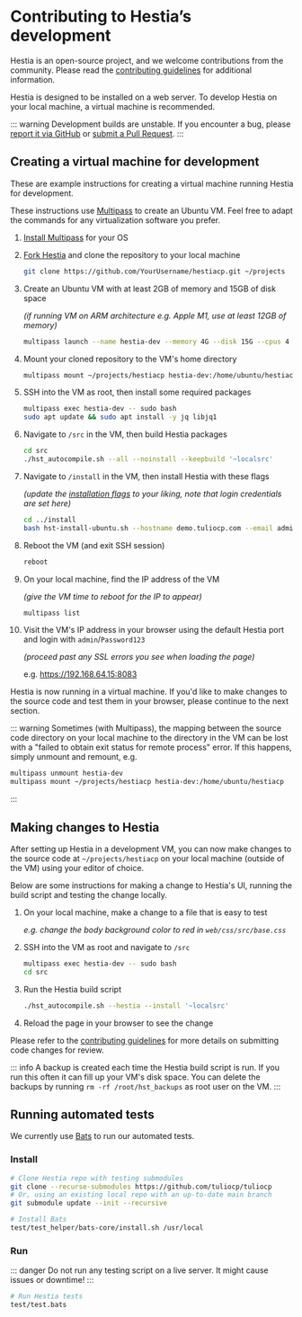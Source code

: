 # Contributing to Hestia’s development

Hestia is an open-source project, and we welcome contributions from the community. Please read the [contributing guidelines](https://github.com/tuliocp/tuliocp/blob/main/CONTRIBUTING.md) for additional information.

Hestia is designed to be installed on a web server. To develop Hestia on your local machine, a virtual machine is recommended.

::: warning
Development builds are unstable. If you encounter a bug, please [report it via GitHub](https://github.com/tuliocp/tuliocp/issues/new/choose) or [submit a Pull Request](https://github.com/tuliocp/tuliocp/pulls).
:::

## Creating a virtual machine for development

These are example instructions for creating a virtual machine running Hestia for development.

These instructions use [Multipass](https://multipass.run/) to create an Ubuntu VM. Feel free to adapt the commands for any virtualization software you prefer.

1. [Install Multipass](https://multipass.run/install) for your OS

1. [Fork Hestia](https://github.com/tuliocp/tuliocp/fork) and clone the repository to your local machine

   ```bash
   git clone https://github.com/YourUsername/hestiacp.git ~/projects
   ```

1. Create an Ubuntu VM with at least 2GB of memory and 15GB of disk space

   _(if running VM on ARM architecture e.g. Apple M1, use at least 12GB of memory)_

   ```bash
   multipass launch --name hestia-dev --memory 4G --disk 15G --cpus 4
   ```

1. Mount your cloned repository to the VM's home directory

   ```bash
   multipass mount ~/projects/hestiacp hestia-dev:/home/ubuntu/hestiacp
   ```

1. SSH into the VM as root, then install some required packages

   ```bash
   multipass exec hestia-dev -- sudo bash
   sudo apt update && sudo apt install -y jq libjq1
   ```

1. Navigate to `/src` in the VM, then build Hestia packages

   ```bash
   cd src
   ./hst_autocompile.sh --all --noinstall --keepbuild '~localsrc'
   ```

1. Navigate to `/install` in the VM, then install Hestia with these flags

   _(update the [installation flags](../introduction/getting-started#list-of-installation-options) to your liking, note that login credentials are set here)_

   ```bash
   cd ../install
   bash hst-install-ubuntu.sh --hostname demo.tuliocp.com --email admin@example.com --username admin --password Password123 --with-debs /tmp/hestiacp-src/deb/ --interactive no --force
   ```

1. Reboot the VM (and exit SSH session)

   ```bash
   reboot
   ```

1. On your local machine, find the IP address of the VM

   _(give the VM time to reboot for the IP to appear)_

   ```bash
   multipass list
   ```

1. Visit the VM's IP address in your browser using the default Hestia port and login with `admin`/`Password123`

   _(proceed past any SSL errors you see when loading the page)_

   e.g. <https://192.168.64.15:8083>

Hestia is now running in a virtual machine. If you'd like to make changes to the source code and test them in your browser, please continue to the next section.

::: warning
Sometimes (with Multipass), the mapping between the source code directory on your local machine to the directory in the VM can be lost with a "failed to obtain exit status for remote process" error. If this happens, simply unmount and remount, e.g.

```bash
multipass unmount hestia-dev
multipass mount ~/projects/hestiacp hestia-dev:/home/ubuntu/hestiacp
```

:::

## Making changes to Hestia

After setting up Hestia in a development VM, you can now make changes to the source code at `~/projects/hestiacp` on your local machine (outside of the VM) using your editor of choice.

Below are some instructions for making a change to Hestia's UI, running the build script and testing the change locally.

1. On your local machine, make a change to a file that is easy to test

   _e.g. change the body background color to red in `web/css/src/base.css`_

1. SSH into the VM as root and navigate to `/src`

   ```bash
   multipass exec hestia-dev -- sudo bash
   cd src
   ```

1. Run the Hestia build script

   ```bash
   ./hst_autocompile.sh --hestia --install '~localsrc'
   ```

1. Reload the page in your browser to see the change

Please refer to the [contributing guidelines](https://github.com/tuliocp/tuliocp/blob/main/CONTRIBUTING.md#development-guidelines) for more details on submitting code changes for review.

::: info
A backup is created each time the Hestia build script is run. If you run this often it can fill up your VM's disk space.
You can delete the backups by running `rm -rf /root/hst_backups` as root user on the VM.
:::

## Running automated tests

We currently use [Bats](https://github.com/bats-core/bats-core) to run our automated tests.

### Install

```bash
# Clone Hestia repo with testing submodules
git clone --recurse-submodules https://github.com/tuliocp/tuliocp
# Or, using an existing local repo with an up-to-date main branch
git submodule update --init --recursive

# Install Bats
test/test_helper/bats-core/install.sh /usr/local
```

### Run

::: danger
Do not run any testing script on a live server. It might cause issues or downtime!
:::

```bash
# Run Hestia tests
test/test.bats
```
